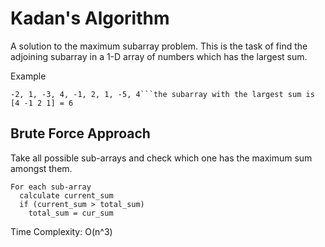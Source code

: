 # Kadan's Algorithm

A solution to the maximum subarray problem. This is the task of find the adjoining subarray in a 1-D array of numbers which has
the largest sum.

Example

```
-2, 1, -3, 4, -1, 2, 1, -5, 4```the subarray with the largest sum is [4 -1 2 1] = 6
```
## Brute Force Approach

Take all possible sub-arrays and check which one has the maximum sum amongst them.

```
For each sub-array
  calculate current_sum
  if (current_sum > total_sum)
    total_sum = cur_sum
```
Time Complexity: O(n^3)
